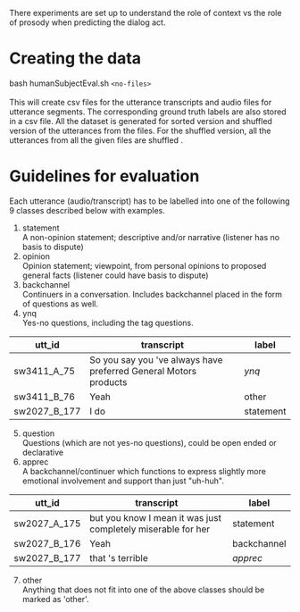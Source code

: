 There experiments are set up to understand the role of context vs the role of prosody when predicting the dialog act. 
# Creating the data #
bash humanSubjectEval.sh `<no-files>` <br />
<br />
This will create csv files for the utterance transcripts and audio files for utterance segments. The corresponding ground truth labels are also stored in a csv file. All the dataset is generated for sorted version and shuffled version of the utterances from the files. For the shuffled version, all the utterances from all the given files are shuffled . 

# Guidelines for evaluation #
Each utterance (audio/transcript) has to be labelled into one of the following 9 classes described below with examples. <br />
1. statement <br />
A non-opinion statement; descriptive and/or narrative (listener has no basis to dispute)
2. opinion <br />
Opinion statement; viewpoint, from personal opinions to proposed general facts  (listener could have basis to dispute)
3. backchannel <br />
Continuers in a conversation. Includes backchannel placed in the form of questions as well.
4. ynq <br />
Yes-no questions, including the tag questions. 

utt_id        | transcript        | label
------------- | ----------------- | -------------
sw3411_A_75     | So you say you 've always have preferred General Motors products | *ynq*
sw3411_B_76    | Yeah              | other
sw2027_B_177     | I do  | statement

5. question <br />
Questions (which are not yes-no questions), could be open ended or declarative
6. apprec <br />
A backchannel/continuer which functions to express slightly more emotional involvement and support than just "uh-huh". 

utt_id        | transcript        | label
------------- | ----------------- | -------------
sw2027_A_175     | but you know I mean it was just completely miserable for her  | statement
sw2027_B_176     | Yeah              | backchannel
sw2027_B_177     | that 's terrible  | *apprec*

7. other <br />
Anything that does not fit into one of the above classes should be marked as 'other'. 
